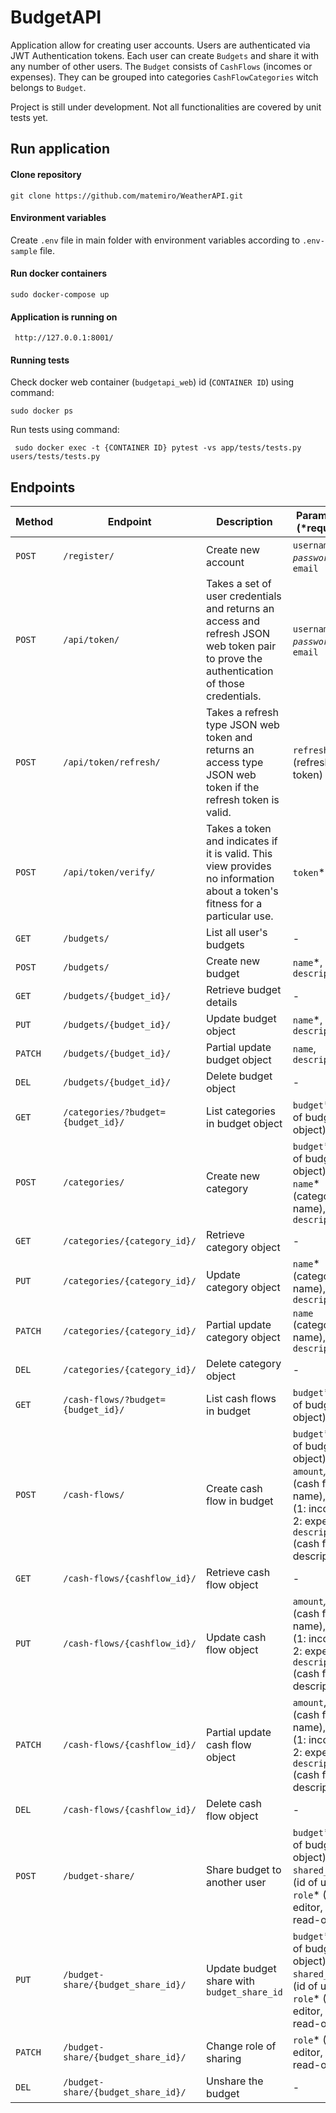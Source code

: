# BudgetAPI
Application allow for creating user accounts. Users are authenticated via JWT Authentication tokens. Each user can create `Budgets` and share it with any number of other users. The `Budget` consists of `CashFlows` (incomes or expenses). They can be grouped into categories `CashFlowCategories` witch belongs to `Budget`.

Project is still under development. Not all functionalities are covered by unit tests yet. 

## Run application

#### Clone repository
```
git clone https://github.com/matemiro/WeatherAPI.git
```
#### Environment variables
Create `.env` file in main folder with environment variables according to `.env-sample` file.

#### Run docker containers
```
sudo docker-compose up
```
#### Application is running on 
```
 http://127.0.0.1:8001/
```
#### Running tests
Check docker web container (`budgetapi_web`) id (`CONTAINER ID`) using command:
```
sudo docker ps
```
Run tests using command:
```
 sudo docker exec -t {CONTAINER ID} pytest -vs app/tests/tests.py users/tests/tests.py
```


## Endpoints

| Method  | Endpoint                           | Description                                                                                                                             | Parameters (*required)                                                                                                                        |
|---------|------------------------------------|-----------------------------------------------------------------------------------------------------------------------------------------|-----------------------------------------------------------------------------------------------------------------------------------------------|
| `POST`  | `/register/`                       | Create new account                                                                                                                      | `username`*, `password`*, `email`                                                                                                             |
| `POST`  | `/api/token/`                      | Takes a set of user credentials and returns an access and refresh JSON web token pair to prove the authentication of those credentials. | `username`*, `password`*, `email`                                                                                                             |
| `POST`  | `/api/token/refresh/`              | Takes a refresh type JSON web token and returns an access type JSON web token if the refresh token is valid.                            | `refresh`* (refresh token)                                                                                                                    |
| `POST`  | `/api/token/verify/`               | Takes a token and indicates if it is valid. This view provides no information about a token's fitness for a particular use.             | `token`*                                                                                                                                      |
| `GET`   | `/budgets/`                        | List all user's budgets                                                                                                                 | -                                                                                                                                             |
| `POST`  | `/budgets/`                        | Create new budget                                                                                                                       | `name`*, `description`                                                                                                                        |
| `GET`   | `/budgets/{budget_id}/`            | Retrieve budget details                                                                                                                 | -                                                                                                                                             |
| `PUT`   | `/budgets/{budget_id}/`            | Update budget object                                                                                                                    | `name`*, `description`                                                                                                                        |
| `PATCH` | `/budgets/{budget_id}/`            | Partial update budget object                                                                                                            | `name`, `description`                                                                                                                         |
| `DEL`   | `/budgets/{budget_id}/`            | Delete budget object                                                                                                                    | -                                                                                                                                             |
| `GET`   | `/categories/?budget={budget_id}/` | List categories in budget object                                                                                                        | `budget`* (id of budget object)                                                                                                               |
| `POST`  | `/categories/`                     | Create new category                                                                                                                     | `budget`* (id of budget object), `name`* (category name), `description`                                                                       |
| `GET`   | `/categories/{category_id}/`       | Retrieve category object                                                                                                                | -                                                                                                                                             |
| `PUT`   | `/categories/{category_id}/`       | Update category object                                                                                                                  | `name`* (category name), `description`                                                                                                        |
| `PATCH` | `/categories/{category_id}/`       | Partial update category object                                                                                                          | `name` (category name), `description`                                                                                                         |
| `DEL`   | `/categories/{category_id}/`       | Delete category object                                                                                                                  | -                                                                                                                                             |
| `GET`   | `/cash-flows/?budget={budget_id}/` | List cash flows in budget                                                                                                               | `budget`* (id of budget object)                                                                                                               |
| `POST`  | `/cash-flows/`                     | Create cash flow in budget                                                                                                              | `budget`* (id of budget object), `amount`*, `name`* (cash flow name), `type`* (1: income, 2: expense),  `description` (cash flow description) |
| `GET`   | `/cash-flows/{cashflow_id}/`       | Retrieve cash flow object                                                                                                               | -                                                                                                                                             |
| `PUT`   | `/cash-flows/{cashflow_id}/`       | Update cash flow object                                                                                                                 | `amount`*, `name`* (cash flow name), `type`* (1: income, 2: expense),  `description` (cash flow description)                                  |
| `PATCH` | `/cash-flows/{cashflow_id}/`       | Partial update cash flow object                                                                                                         | `amount`, `name` (cash flow name), `type` (1: income, 2: expense),  `description` (cash flow description)                                     |
| `DEL`   | `/cash-flows/{cashflow_id}/`       | Delete cash flow object                                                                                                                 | -                                                                                                                                             |
| `POST`  | `/budget-share/`                   | Share budget to another user                                                                                                            | `budget`* (id of budget object), `shared_with`* (id of user), `role`* (1: editor, 2: read-only)                                               |
| `PUT`   | `/budget-share/{budget_share_id}/` | Update budget share with `budget_share_id`                                                                                              | `budget`* (id of budget object), `shared_with`* (id of user), `role`* (1: editor, 2: read-only)                                               |
| `PATCH` | `/budget-share/{budget_share_id}/` | Change role of sharing                                                                                                                  | `role`* (1: editor, 2: read-only)                                                                                                             |
| `DEL`   | `/budget-share/{budget_share_id}/` | Unshare the budget                                                                                                                      | -                                                                                                                                             |